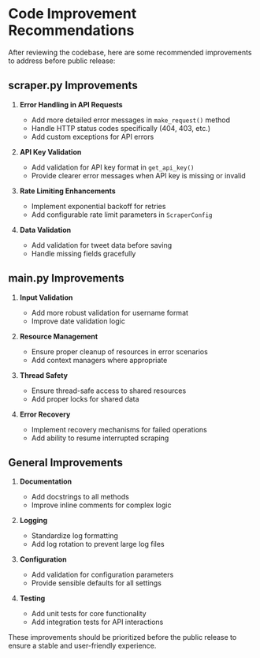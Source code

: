 # Code Improvement Recommendations

After reviewing the codebase, here are some recommended improvements to address before public release:

## scraper.py Improvements

1. **Error Handling in API Requests**
   - Add more detailed error messages in `make_request()` method
   - Handle HTTP status codes specifically (404, 403, etc.)
   - Add custom exceptions for API errors

2. **API Key Validation**
   - Add validation for API key format in `get_api_key()`
   - Provide clearer error messages when API key is missing or invalid

3. **Rate Limiting Enhancements**
   - Implement exponential backoff for retries
   - Add configurable rate limit parameters in `ScraperConfig`

4. **Data Validation**
   - Add validation for tweet data before saving
   - Handle missing fields gracefully

## main.py Improvements

1. **Input Validation**
   - Add more robust validation for username format
   - Improve date validation logic

2. **Resource Management**
   - Ensure proper cleanup of resources in error scenarios
   - Add context managers where appropriate

3. **Thread Safety**
   - Ensure thread-safe access to shared resources
   - Add proper locks for shared data

4. **Error Recovery**
   - Implement recovery mechanisms for failed operations
   - Add ability to resume interrupted scraping

## General Improvements

1. **Documentation**
   - Add docstrings to all methods
   - Improve inline comments for complex logic

2. **Logging**
   - Standardize log formatting
   - Add log rotation to prevent large log files

3. **Configuration**
   - Add validation for configuration parameters
   - Provide sensible defaults for all settings

4. **Testing**
   - Add unit tests for core functionality
   - Add integration tests for API interactions

These improvements should be prioritized before the public release to ensure a stable and user-friendly experience.